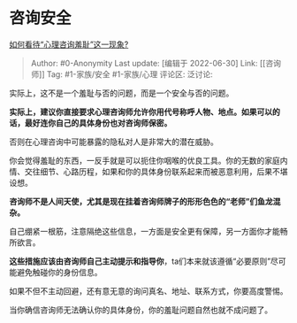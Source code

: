 # 咨询安全
[如何看待“心理咨询羞耻”这一现象?](https://www.zhihu.com/question/502152817/answer/2552711844)

> Author: #0-Anonymity
> Last update: [编辑于 2022-06-30]
> Link: [[咨询师]]
> Tag: #1-家族/安全 #1-家族/心理
> 评论区:
> 泛讨论:

实际上，这不是一个羞耻与否的问题，而是一个安全与否的问题。

**实际上，建议你直接要求心理咨询师允许你用代号称呼人物、地点。如果可以的话，最好连你自己的具体身份也对咨询师保密。**

否则在心理咨询中可能暴露的隐私对人是非常大的潜在威胁。

你会觉得羞耻的东西，一反手就是可以扼住你咽喉的优良工具。你的无数的家庭内情、交往细节、心路历程，如果和你的具体身份联系起来而被恶意利用，后果不堪设想。

**咨询师不是人间天使，尤其是现在挂着咨询师牌子的形形色色的“老师”们鱼龙混杂。**

自己绷紧一根筋，注意隔绝这些信息，一方面是安全更有保障，另一方面你才能畅所欲言。

**这些措施应该由咨询师自己主动提示和指导你**，ta们本来就该遵循“必要原则”尽可能避免触碰你的身份信息。

如果不但不主动回避，还有意无意的询问真名、地址、联系方式，你要高度警惕。

当你确信咨询师无法确认你的具体身份，你的羞耻问题自然也就不成问题了。
